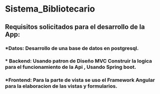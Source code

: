 # Sistema_Bibliotecario
## Requisitos solicitados para el desarrollo de la App:
### *Datos: Desarrollo de una base de datos en postgresql.
### * Backend: Usando patron de Diseño MVC Construir la logica para el funcionamiento de la Api , Usando Spring boot.
### *Frontend: Para la parte de vista se uso el Framework Angular para la elaboracion de las vistas y formularios.
